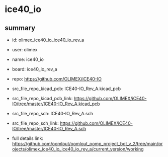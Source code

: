 # ice40_io
 
## summary 
* id: olimex_ice40_io_ice40_io_rev_a
* user: olimex
* name: ice40_io
* board: ice40_io_rev_a
* repo: https://github.com/OLIMEX/iCE40-IO
* src_file_repo_kicad_pcb: ICE40-IO_Rev_A.kicad_pcb
* src_file_repo_kicad_pcb_link: https://github.com/OLIMEX/iCE40-IO/tree/master/ICE40-IO_Rev_A.kicad_pcb


* src_file_repo_sch: ICE40-IO_Rev_A.sch
* src_file_repo_sch_link: https://github.com/OLIMEX/iCE40-IO/tree/master/ICE40-IO_Rev_A.sch
* full details link: https://github.com/oomlout/oomlout_oomp_project_bot_v_2/tree/main/projects/olimex_ice40_io_ice40_io_rev_a/current_version/working  







